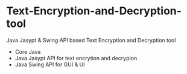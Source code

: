 # Text-Encryption-and-Decryption-tool
Java Jasypt &amp; Swing API based Text Encryption and Decryption tool

- Core Java
- Java Jasypt API for text encrytion and decrypion
- Java Swing API for GUI & UI
